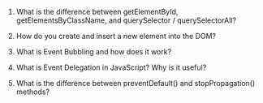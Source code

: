 1. What is the difference between getElementById, getElementsByClassName, and querySelector / querySelectorAll?

2. How do you create and insert a new element into the DOM?

3. What is Event Bubbling and how does it work?

4. What is Event Delegation in JavaScript? Why is it useful?

5. What is the difference between preventDefault() and stopPropagation() methods?